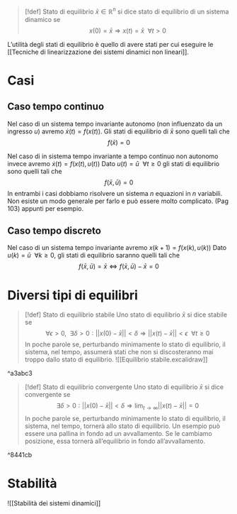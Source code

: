 >[!def] Stato di equilibrio
>$\bar{x}\in \mathbb{R}^{n}$ si dice stato di equilibrio di un sistema dinamico se
>$$x(0)=\bar x\Rightarrow x(t)=\bar x\ \ \forall t>0$$

L’utilità degli stati di equilibrio è quello di avere stati per cui eseguire le [[Tecniche di linearizzazione dei sistemi dinamici non lineari]].
# Casi
## Caso tempo continuo
Nel caso di un sistema tempo invariante autonomo (non influenzato da un ingresso $u$) avremo $\dot{x}(t)=f(x(t))$.
Gli stati di equilibrio di $\bar x$ sono quelli tali che $$f(\bar x)=0$$

Nel caso di in sistema tempo invariante a tempo continuo non autonomo invece avremo $\dot{x}(t)=f(x(t),u(t))$
Dato $u(t)=\bar{u}\ \ \forall t\ge 0$ gli stati di equilibrio sono quelli tali che $$f(\bar x,\bar u)=0$$
In entrambi i casi dobbiamo risolvere un sistema $n$ equazioni in $n$ variabili. Non esiste un modo generale per farlo e può essere molto complicato.
(Pag 103) appunti per esempio.
## Caso tempo discreto
Nel caso di un sistema tempo invariante avremo $x(k+1)=f(x(k),u(k))$
Dato $u(k)=\bar u\ \ \forall k\ge 0$, gli stati di equilibrio saranno quelli tali che
$$f(\bar x,\bar u)=\bar x\iff f(\bar x,\bar u)-\bar x=0$$
# Diversi tipi di equilibri
>[!def] Stato di equilibrio stabile
>Uno stato di equilibrio $\bar x$ si dice stabile se
>$$\forall \epsilon>0,\ \ \exists\delta>0:||x(0)-\bar x||<\delta\Rightarrow||x(t)-\bar x||<\epsilon\ \ \forall t\ge 0$$
>In poche parole se, perturbando minimamente lo stato di equilibrio, il sistema, nel tempo, assumerà stati che non si discosteranno mai troppo dallo stato di equilibrio.
>![[Equilibrio stabile.excalidraw]]

^a3abc3

>[!def] Stato di equilibrio convergente
>Uno stato di equilibrio $\bar x$ si dice convergente se
>$$\exists \delta>0:||x(0)-\bar x||<\delta\Rightarrow\lim_{t\to{\infty}}||x(t)-\bar x||=0$$
>In poche parole se, perturbando minimamente lo stato di equilibrio, il sistema, nel tempo, tornerà allo stato di equilibrio.
>Un esempio può essere una pallina in fondo ad un avvallamento. Se le cambiamo posizione, essa tornerà all’equilibrio in fondo all’avvallamento.

^8441cb
# Stabilità
![[Stabilità dei sistemi dinamici]]



 










